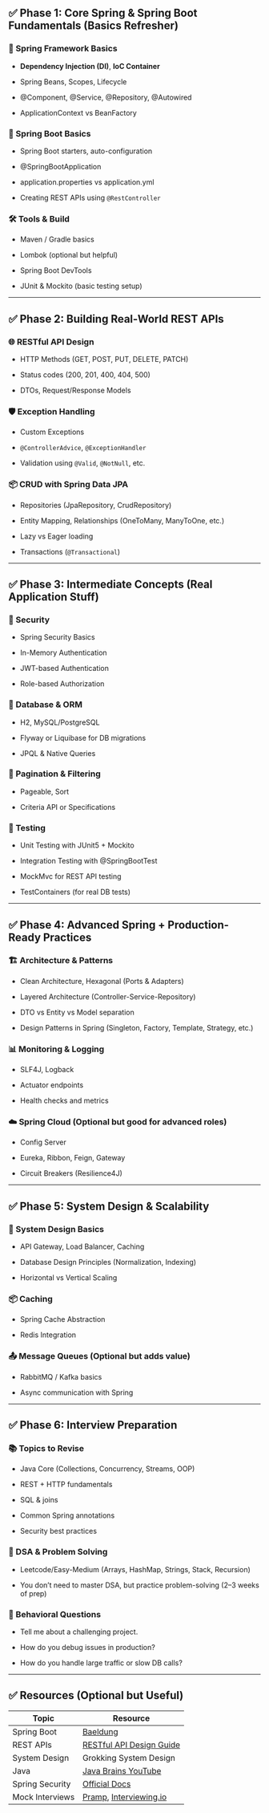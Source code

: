 ## ✅ **Phase 1: Core Spring & Spring Boot Fundamentals (Basics Refresher)**

### 🌱 Spring Framework Basics

- **Dependency Injection (DI)**, **IoC Container**
    
- Spring Beans, Scopes, Lifecycle
    
- @Component, @Service, @Repository, @Autowired
    
- ApplicationContext vs BeanFactory
    

### 🚀 Spring Boot Basics

- Spring Boot starters, auto-configuration
    
- @SpringBootApplication
    
- application.properties vs application.yml
    
- Creating REST APIs using `@RestController`
    

### 🛠️ Tools & Build

- Maven / Gradle basics
    
- Lombok (optional but helpful)
    
- Spring Boot DevTools
    
- JUnit & Mockito (basic testing setup)
    

---

## ✅ **Phase 2: Building Real-World REST APIs**

### 🌐 RESTful API Design

- HTTP Methods (GET, POST, PUT, DELETE, PATCH)
    
- Status codes (200, 201, 400, 404, 500)
    
- DTOs, Request/Response Models
    

### 🛡️ Exception Handling

- Custom Exceptions
    
- `@ControllerAdvice`, `@ExceptionHandler`
    
- Validation using `@Valid`, `@NotNull`, etc.
    

### 📦 CRUD with Spring Data JPA

- Repositories (JpaRepository, CrudRepository)
    
- Entity Mapping, Relationships (OneToMany, ManyToOne, etc.)
    
- Lazy vs Eager loading
    
- Transactions (`@Transactional`)
    

---

## ✅ **Phase 3: Intermediate Concepts (Real Application Stuff)**

### 🔐 Security

- Spring Security Basics
    
- In-Memory Authentication
    
- JWT-based Authentication
    
- Role-based Authorization
    

### 💾 Database & ORM

- H2, MySQL/PostgreSQL
    
- Flyway or Liquibase for DB migrations
    
- JPQL & Native Queries
    

### 📑 Pagination & Filtering

- Pageable, Sort
    
- Criteria API or Specifications
    

### 🧪 Testing

- Unit Testing with JUnit5 + Mockito
    
- Integration Testing with @SpringBootTest
    
- MockMvc for REST API testing
    
- TestContainers (for real DB tests)
    

---

## ✅ **Phase 4: Advanced Spring + Production-Ready Practices**

### 🏗️ Architecture & Patterns

- Clean Architecture, Hexagonal (Ports & Adapters)
    
- Layered Architecture (Controller-Service-Repository)
    
- DTO vs Entity vs Model separation
    
- Design Patterns in Spring (Singleton, Factory, Template, Strategy, etc.)
    

### 📊 Monitoring & Logging

- SLF4J, Logback
    
- Actuator endpoints
    
- Health checks and metrics
    

### ☁️ Spring Cloud (Optional but good for advanced roles)

- Config Server
    
- Eureka, Ribbon, Feign, Gateway
    
- Circuit Breakers (Resilience4J)
    

---

## ✅ **Phase 5: System Design & Scalability**

### 🧱 System Design Basics

- API Gateway, Load Balancer, Caching
    
- Database Design Principles (Normalization, Indexing)
    
- Horizontal vs Vertical Scaling
    

### 📦 Caching

- Spring Cache Abstraction
    
- Redis Integration
    

### 📤 Message Queues (Optional but adds value)

- RabbitMQ / Kafka basics
    
- Async communication with Spring
    

---

## ✅ **Phase 6: Interview Preparation**

### 📚 Topics to Revise

- Java Core (Collections, Concurrency, Streams, OOP)
    
- REST + HTTP fundamentals
    
- SQL & joins
    
- Common Spring annotations
    
- Security best practices
    

### 🧠 DSA & Problem Solving

- Leetcode/Easy-Medium (Arrays, HashMap, Strings, Stack, Recursion)
    
- You don’t need to master DSA, but practice problem-solving (2–3 weeks of prep)
    

### 🎯 Behavioral Questions

- Tell me about a challenging project.
    
- How do you debug issues in production?
    
- How do you handle large traffic or slow DB calls?
    

---

## ✅ Resources (Optional but Useful)

| Topic           | Resource                                                                         |
| --------------- | -------------------------------------------------------------------------------- |
| Spring Boot     | [Baeldung](https://www.baeldung.com)                                             |
| REST APIs       | [RESTful API Design Guide](https://restfulapi.net)                               |
| System Design   | Grokking System Design                                                           |
| Java            | [Java Brains YouTube](https://www.youtube.com/user/koushks)                      |
| Spring Security | [Official Docs](https://spring.io/guides/topicals/spring-security-architecture/) |
| Mock Interviews | [Pramp](https://www.pramp.com), [Interviewing.io](https://interviewing.io)       |
